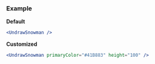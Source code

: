 ### Example

**Default**
```jsx
<UndrawSnowman />
```

**Customized**
```jsx
<UndrawSnowman primaryColor="#41B883" height="100" />
```
